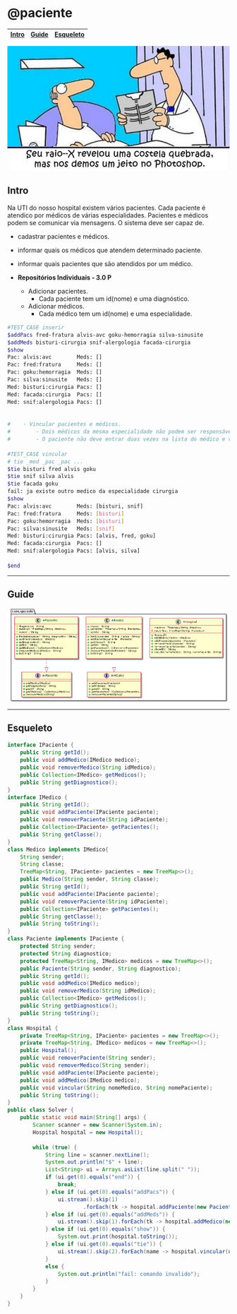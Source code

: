 # @paciente

<!-- toch -->
[Intro](#intro) | [Guide](#guide) | [Esqueleto](#esqueleto)
-- | -- | --
<!-- toch -->

![cover](cover.jpg)

## Intro

Na UTI do nosso hospital existem vários pacientes. Cada paciente é atendico por médicos de várias especialidades. Pacientes e médicos podem se comunicar via mensagens. O sistema deve ser capaz de.

- cadastrar pacientes e médicos.
- informar quais os médicos que atendem determinado paciente.
- informar quais pacientes que são atendidos por um médico.

- **Repositórios Individuais - 3.0 P**
  - Adicionar pacientes.
    - Cada paciente tem um id(nome) e uma diagnóstico.
  - Adicionar médicos.
    - Cada médico tem um id(nome) e uma especialidade.

```sh
#TEST_CASE inserir
$addPacs fred-fratura alvis-avc goku-hemorragia silva-sinusite
$addMeds bisturi-cirurgia snif-alergologia facada-cirurgia
$show
Pac: alvis:avc        Meds: []
Pac: fred:fratura     Meds: []
Pac: goku:hemorragia  Meds: []
Pac: silva:sinusite   Meds: []
Med: bisturi:cirurgia Pacs: []
Med: facada:cirurgia  Pacs: []
Med: snif:alergologia Pacs: []


#    - Vincular pacientes e médicos.
#        - Dois médicos da mesma especialidade não podem ser responsáveis pelo mesmo paciente.
#        - O paciente não deve entrar duas vezes na lista do médico e vice-versa.

#TEST_CASE vincular
# tie _med _pac _pac ...
$tie bisturi fred alvis goku
$tie snif silva alvis
$tie facada goku
fail: ja existe outro medico da especialidade cirurgia
$show
Pac: alvis:avc        Meds: [bisturi, snif]
Pac: fred:fratura     Meds: [bisturi]
Pac: goku:hemorragia  Meds: [bisturi]
Pac: silva:sinusite   Meds: [snif]
Med: bisturi:cirurgia Pacs: [alvis, fred, goku]
Med: facada:cirurgia  Pacs: []
Med: snif:alergologia Pacs: [alvis, silva]

$end
```

***

## Guide
![diagrama](diagrama.png)

***

## Esqueleto
<!--FILTER Solver.java java-->
```java
interface IPaciente {
    public String getId();
    public void addMedico(IMedico medico);
    public void removerMedico(String idMedico);
    public Collection<IMedico> getMedicos();
    public String getDiagnostico();
}
interface IMedico {
    public String getId();
    public void addPaciente(IPaciente paciente);
    public void removerPaciente(String idPaciente);
    public Collection<IPaciente> getPacientes();
    public String getClasse();
}
class Medico implements IMedico{
    String sender;
    String classe;
    TreeMap<String, IPaciente> pacientes = new TreeMap<>();
    public Medico(String sender, String classe);
    public String getId();
    public void addPaciente(IPaciente paciente);
    public void removerPaciente(String idPaciente);
    public Collection<IPaciente> getPacientes();
    public String getClasse();
    public String toString();
}
class Paciente implements IPaciente {
    protected String sender;
    protected String diagnostico;
    protected TreeMap<String, IMedico> medicos = new TreeMap<>();
    public Paciente(String sender, String diagnostico);
    public String getId();
    public void addMedico(IMedico medico);
    public void removerMedico(String idMedico);
    public Collection<IMedico> getMedicos();
    public String getDiagnostico();
    public String toString();
}
class Hospital {
    private TreeMap<String, IPaciente> pacientes = new TreeMap<>();
    private TreeMap<String, IMedico> medicos = new TreeMap<>();
    public Hospital();
    public void removerPaciente(String sender);
    public void removerMedico(String sender);
    public void addPaciente(IPaciente paciente);
    public void addMedico(IMedico medico);
    public void vincular(String nomeMedico, String nomePaciente);
    public String toString();
}
public class Solver {
    public static void main(String[] args) {
        Scanner scanner = new Scanner(System.in);
        Hospital hospital = new Hospital();

        while (true) {
            String line = scanner.nextLine();
            System.out.println("$" + line);
            List<String> ui = Arrays.asList(line.split(" "));
            if (ui.get(0).equals("end")) {
                break;
            } else if (ui.get(0).equals("addPacs")) {
                ui.stream().skip(1)
                        .forEach(tk -> hospital.addPaciente(new Paciente(tk.split("-")[0], tk.split("-")[1])));
            } else if (ui.get(0).equals("addMeds")) {
                ui.stream().skip(1).forEach(tk -> hospital.addMedico(new Medico(tk.split("-")[0], tk.split("-")[1])));
            } else if (ui.get(0).equals("show")) {
                System.out.print(hospital.toString());
            } else if (ui.get(0).equals("tie")) {
                ui.stream().skip(2).forEach(name -> hospital.vincular(ui.get(1), name));
            }
            else {
                System.out.println("fail: comando invalido");
            }
        }
    }
}
```
<!--FILTER_END-->